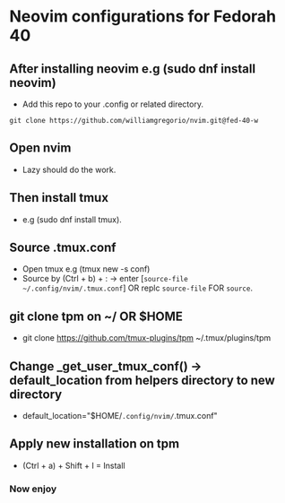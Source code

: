 # Neovim configurations for Fedorah 40

## After installing neovim e.g (sudo dnf install neovim)
- Add this repo to your .config or related directory.

`git clone https://github.com/williamgregorio/nvim.git@fed-40-w`

## Open nvim
- Lazy should do the work.

## Then install tmux
- e.g (sudo dnf install tmux).

## Source .tmux.conf
- Open tmux e.g (tmux new -s conf) 
- Source by (Ctrl + b) + : -> enter [`source-file ~/.config/nvim/.tmux.conf`] OR replc `source-file` FOR `source`.

## git clone tpm on ~/ OR $HOME
- git clone https://github.com/tmux-plugins/tpm ~/.tmux/plugins/tpm

## Change _get_user_tmux_conf() -> default_location from helpers directory to new directory
- default_location="$HOME/`.config/nvim/`.tmux.conf"

## Apply new installation on tpm
- (Ctrl + a) + Shift + I = Install

### Now enjoy
